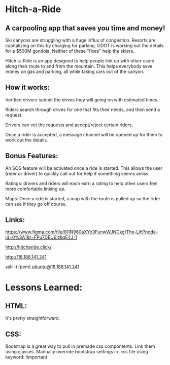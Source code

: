 
# Hitch-a-Ride

## A carpooling app that saves you time and money!

Ski canyons are struggling with a huge influx of congestion. Resorts are capitalizing on this by charging for parking. UDOT is working out the details for a $500M gondola. Neither of these "fixes" help the skiers.

Hitch-a-Ride is an app designed to help people link up with other users along their route to and from the mountain. This helps everybody save money on gas and parking, all while taking cars out of the canyon.

## How it works:

Verified drivers submit the drives they will going on with estimated times.

Riders search through drives for one that fits their needs, and then send a request.

Drivers can vet the requests and accept/reject certain riders.

Once a rider is accepted, a message channel will be opened up for them to work out the details.

## Bonus Features:

An SOS feature will be activated once a ride is started. This allows the user (rider or driver) to quickly call out for help if something seems amiss.

Ratings: drivers and riders will each earn a rating to help other users feel more comfortable linking up.

Maps: Once a ride is started, a map with the route is pulled up so the rider can see if they go off course.

## Links:
https://www.figma.com/file/8I1N960aXYo3FunwWJNDkg/The-Lift?node-id=0%3A1&t=FPu7DEU6IzlIqE4J-1

http://hitcharide.click/

http://18.188.141.241

ssh -i [pem] ubuntu@18.188.141.241

# Lessons Learned:
## HTML:
It's pretty straightforward.

## CSS:
Bootstrap is a great way to pull in premade css compontents. Link them using classes.
Manually override bootstrap settings in .css file using keyword: !important
